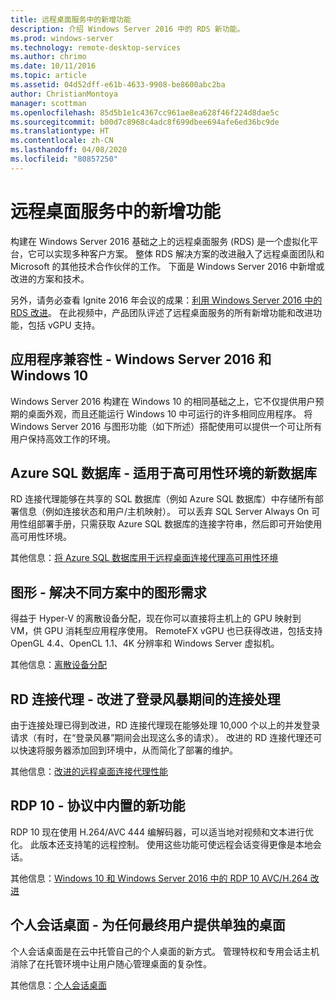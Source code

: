 ```yaml
---
title: 远程桌面服务中的新增功能
description: 介绍 Windows Server 2016 中的 RDS 新功能。
ms.prod: windows-server
ms.technology: remote-desktop-services
ms.author: chrimo
ms.date: 10/11/2016
ms.topic: article
ms.assetid: 04d52dff-e61b-4633-9908-be8600abc2ba
author: ChristianMontoya
manager: scottman
ms.openlocfilehash: 85d5b1e1c4367cc961ae8ea628f46f224d8dae5c
ms.sourcegitcommit: b00d7c8968c4adc8f699dbee694afe6ed36bc9de
ms.translationtype: HT
ms.contentlocale: zh-CN
ms.lasthandoff: 04/08/2020
ms.locfileid: "80857250"
---
```

# <a name="whats-new-in-remote-desktop-services"></a>远程桌面服务中的新增功能

构建在 Windows Server 2016 基础之上的远程桌面服务 (RDS) 是一个虚拟化平台，它可以实现多种客户方案。 整体 RDS 解决方案的改进融入了远程桌面团队和 Microsoft 的其他技术合作伙伴的工作。 下面是 Windows Server 2016 中新增或改进的方案和技术。

另外，请务必查看 Ignite 2016 年会议的成果：[利用 Windows Server 2016 中的 RDS 改进](https://channel9.msdn.com/Events/Ignite/2016/BRK3098)。 在此视频中，产品团队评述了远程桌面服务的所有新增功能和改进功能，包括 vGPU 支持。 

## <a name="app-compatibility---windows-server-2016-and-windows-10"></a>应用程序兼容性 - Windows Server 2016 和 Windows 10
Windows Server 2016 构建在 Windows 10 的相同基础之上，它不仅提供用户预期的桌面外观，而且还能运行 Windows 10 中可运行的许多相同应用程序。 将 Windows Server 2016 与图形功能（如下所述）搭配使用可以提供一个可让所有用户保持高效工作的环境。 

## <a name="azure-sql-database---the-new-database-for-your-highly-available-environment"></a>Azure SQL 数据库 - 适用于高可用性环境的新数据库
RD 连接代理能够在共享的 SQL 数据库（例如 Azure SQL 数据库）中存储所有部署信息（例如连接状态和用户/主机映射）。 可以丢弃 SQL Server Always On 可用性组部署手册，只需获取 Azure SQL 数据库的连接字符串，然后即可开始使用高可用性环境。

其他信息：[将 Azure SQL 数据库用于远程桌面连接代理高可用性环境](https://blogs.technet.microsoft.com/enterprisemobility/2016/05/03/new-windows-server-2016-capability-use-azure-sql-db-for-your-remote-desktop-connection-broker-high-availability-environment/)

## <a name="graphics---solving-graphics-needs-across-various-scenarios"></a>图形 - 解决不同方案中的图形需求
得益于 Hyper-V 的离散设备分配，现在你可以直接将主机上的 GPU 映射到 VM，供 GPU 消耗型应用程序使用。 RemoteFX vGPU 也已获得改进，包括支持 OpenGL 4.4、OpenCL 1.1、4K 分辨率和 Windows Server 虚拟机。

其他信息：[离散设备分配](https://blogs.technet.microsoft.com/virtualization/2015/11/)

## <a name="rd-connection-broker---improved-connection-handling-during-logon-storms"></a>RD 连接代理 - 改进了登录风暴期间的连接处理
由于连接处理已得到改进，RD 连接代理现在能够处理 10,000 个以上的并发登录请求（有时，在“登录风暴”期间会出现这么多的请求）。 改进的 RD 连接代理还可以快速将服务器添加回到环境中，从而简化了部署的维护。

其他信息：[改进的远程桌面连接代理性能](https://blogs.technet.microsoft.com/enterprisemobility/2015/12/15/improved-remote-desktop-connection-broker-performance-with-windows-server-2016-and-windows-server-2012-r2-hotfix-kb3091411/)

## <a name="rdp-10---new-capabilities-built-into-the-protocol"></a>RDP 10 - 协议中内置的新功能
RDP 10 现在使用 H.264/AVC 444 编解码器，可以适当地对视频和文本进行优化。 此版本还支持笔的远程控制。 使用这些功能可使远程会话变得更像是本地会话。  

其他信息：[Windows 10 和 Windows Server 2016 中的 RDP 10 AVC/H.264 改进](https://blogs.technet.microsoft.com/enterprisemobility/2016/01/11/remote-desktop-protocol-rdp-10-avch-264-improvements-in-windows-10-and-windows-server-2016-technical-preview/)

## <a name="personal-session-desktops---providing-individual-desktops-to-any-end-user"></a>个人会话桌面 - 为任何最终用户提供单独的桌面
个人会话桌面是在云中托管自己的个人桌面的新方式。 管理特权和专用会话主机消除了在托管环境中让用户随心管理桌面的复杂性。

其他信息：[个人会话桌面](rds-personal-session-desktops.md)
